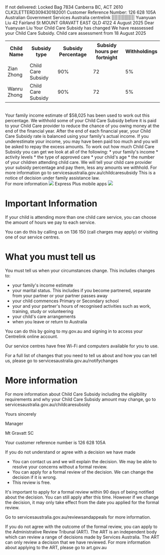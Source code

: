 If not delivered: Locked Bag 7834 Canberra BC, ACT 2610
CLK2LETTERD309430182001
Customer Reference Number: 126 628 105A
<logo>Australian Government
Services Australia<logo>
<logo>centrelink<logo>
||||||||||||||||
Yuanyuan Liu
42 Fairland St
MOUNT GRAVATT EAST QLD 4122
4 August 2025
Dear Yuanyuan Liu
Your Child Care Subsidy has changed
We have reassessed your Child Care Subsidy.
Child care assessment from 18 August 2025
<br>
<table>
  <tr>
    <th>Child Name</th>
    <th>Subsidy type</th>
    <th>Subsidy Percentage</th>
    <th>Subsidy hours per fortnight</th>
    <th>Withholdings</th>
  </tr>
  <tr>
    <td>Zian Zhong</td>
    <td>Child Care Subsidy</td>
    <td>90%</td>
    <td>72</td>
    <td>5%</td>
  </tr>
  <tr>
    <td>Wanru Zhong</td>
    <td>Child Care Subsidy</td>
    <td>90%</td>
    <td>72</td>
    <td>5%</td>
  </tr>
</table>
<br>
Your family income estimate of $58,025 has been used to work out this percentage.
We withhold some of your Child Care Subsidy before it is paid to your Child Care provider to reduce the chance of you owing money at the end of the financial year.
After the end of each financial year, your Child Care Subsidy rate is balanced using your family's actual income. If you underestimate your income, you may have been paid too much and you will be asked to repay the excess amounts.
To work out how much Child Care Subsidy you can get we look at all of the following:
* your family's income
* activity levels
* the type of approved care
* your child's age
* the number of your children attending child care.
We will tell your child care provider your subsidy percentage and pay them, less any amounts we withhold.
For more information go to servicesaustralia.gov.au/childcaresubsidy
This is a notice of decision under family assistance law.
<br>
For more information
<img src="my.gov.au"> Express Plus mobile apps <img src="servicesaustralia.gov.au">



# Important Information

If your child is attending more than one child care service, you can choose the amount of hours we pay to each service.

You can do this by calling us on 136 150 (call charges may apply) or visiting one of our service centres.

# What you must tell us

You must tell us when your circumstances change. This includes changes to:

*   your family's income estimate
*   your marital status. This includes if you become partnered, separate from your partner or your partner passes away
*   your child commences Primary or Secondary school
*   your and your partner's hours of recognised activities such as work, training, study or volunteering
*   your child's care arrangements
*   when you leave or return to Australia

You can do this by going to my.gov.au and signing in to access your Centrelink online account.

Our service centres have free Wi-Fi and computers available for you to use.

For a full list of changes that you need to tell us about and how you can tell us, please go to servicesaustralia.gov.au/notifychanges

# More information

For more information about Child Care Subsidy including the eligibility requirements and why your Child Care Subsidy amount may change, go to servicesaustralia.gov.au/childcaresubsidy

Yours sincerely

Manager

Mt Gravatt SC


Your customer reference number is 126 628 105A

If you do not understand or agree with a decision we have made
* You can contact us and we will explain the decision. We may be able to resolve your concerns without a formal review.
* You can apply for a formal review of the decision. We can change the decision if it is wrong.
* This review is free.

It's important to apply for a formal review within 90 days of being notified about the decision. You can still apply after this time. However if we change the decision, it may only take effect from the date you applied for the formal review.

Go to servicesaustralia.gov.au/reviewsandappeals for more information.

If you do not agree with the outcome of the formal review, you can apply to the Administrative Review Tribunal (ART). The ART is an independent body which can review a range of decisions made by Services Australia. The ART can only review a decision that we have reviewed. For more information about applying to the ART, please go to art.gov.au
